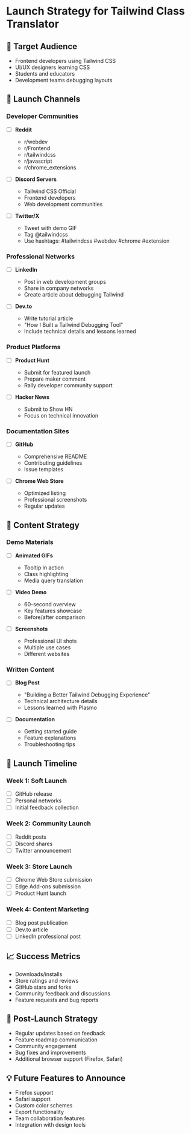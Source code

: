 # Launch Strategy for Tailwind Class Translator

## 🎯 Target Audience
- Frontend developers using Tailwind CSS
- UI/UX designers learning CSS
- Students and educators
- Development teams debugging layouts

## 📢 Launch Channels

### Developer Communities
- [ ] **Reddit**
  - r/webdev
  - r/Frontend
  - r/tailwindcss
  - r/javascript
  - r/chrome_extensions

- [ ] **Discord Servers**
  - Tailwind CSS Official
  - Frontend developers
  - Web development communities

- [ ] **Twitter/X**
  - Tweet with demo GIF
  - Tag @tailwindcss
  - Use hashtags: #tailwindcss #webdev #chrome #extension

### Professional Networks
- [ ] **LinkedIn**
  - Post in web development groups
  - Share in company networks
  - Create article about debugging Tailwind

- [ ] **Dev.to**
  - Write tutorial article
  - "How I Built a Tailwind Debugging Tool"
  - Include technical details and lessons learned

### Product Platforms
- [ ] **Product Hunt**
  - Submit for featured launch
  - Prepare maker comment
  - Rally developer community support

- [ ] **Hacker News**
  - Submit to Show HN
  - Focus on technical innovation

### Documentation Sites
- [ ] **GitHub**
  - Comprehensive README
  - Contributing guidelines
  - Issue templates

- [ ] **Chrome Web Store**
  - Optimized listing
  - Professional screenshots
  - Regular updates

## 📝 Content Strategy

### Demo Materials
- [ ] **Animated GIFs**
  - Tooltip in action
  - Class highlighting
  - Media query translation

- [ ] **Video Demo**
  - 60-second overview
  - Key features showcase
  - Before/after comparison

- [ ] **Screenshots**
  - Professional UI shots
  - Multiple use cases
  - Different websites

### Written Content
- [ ] **Blog Post**
  - "Building a Better Tailwind Debugging Experience"
  - Technical architecture details
  - Lessons learned with Plasmo

- [ ] **Documentation**
  - Getting started guide
  - Feature explanations
  - Troubleshooting tips

## 🚀 Launch Timeline

### Week 1: Soft Launch
- [ ] GitHub release
- [ ] Personal networks
- [ ] Initial feedback collection

### Week 2: Community Launch
- [ ] Reddit posts
- [ ] Discord shares
- [ ] Twitter announcement

### Week 3: Store Launch
- [ ] Chrome Web Store submission
- [ ] Edge Add-ons submission
- [ ] Product Hunt launch

### Week 4: Content Marketing
- [ ] Blog post publication
- [ ] Dev.to article
- [ ] LinkedIn professional post

## 📈 Success Metrics
- Downloads/installs
- Store ratings and reviews
- GitHub stars and forks
- Community feedback and discussions
- Feature requests and bug reports

## 🔄 Post-Launch Strategy
- Regular updates based on feedback
- Feature roadmap communication
- Community engagement
- Bug fixes and improvements
- Additional browser support (Firefox, Safari)

## 💡 Future Features to Announce
- Firefox support
- Safari support
- Custom color schemes
- Export functionality
- Team collaboration features
- Integration with design tools